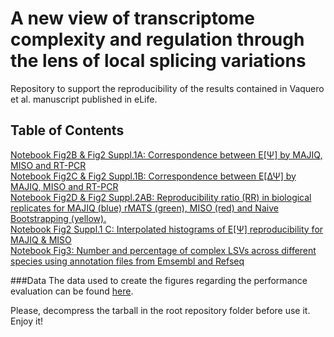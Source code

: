 # A new view of transcriptome complexity and regulation through the lens of local splicing variations
Repository to support the reproducibility of the results contained in Vaquero et al. manuscript published in eLife.  

## Table of Contents
[Notebook Fig2B & Fig2 Suppl.1A: Correspondence between E[Ψ] by MAJIQ, MISO and RT-PCR](ipython-nbs/figure2B_figure2suppl1A.ipynb)<br>
[Notebook Fig2C & Fig2 Suppl.1B: Correspondence between E[ΔΨ] by MAJIQ, MISO and RT-PCR](ipython-nbs/figure2C_figure2suppl1B.ipynb)<br>
[Notebook Fig2D & Fig2 Suppl.2AB: Reproducibility ratio (RR) in biological replicates for MAJIQ (blue) rMATS (green), MISO (red) and Naive Bootstrapping (yellow).](ipython-nbs/figure2D_figure2suppl2AB.ipynb)<br>
[Notebook Fig2 Suppl.1 C: Interpolated histograms of E[Ψ] reproducibility for MAJIQ & MISO](ipython-nbs/figure2_suppl1C.ipynb)<br>
[Notebook Fig3: Number and percentage of complex LSVs across different species using annotation files from Emsembl and Refseq](ipython-nbs/figure3.ipynb)<br>

###Data
The data used to create the figures regarding the performance evaluation can be found [here](http://paros.pcbi.upenn.edu/collab/elife_vaquero_et_al/data.tar.gz).


Please, decompress the tarball in the root repository folder before use it. Enjoy it! 
